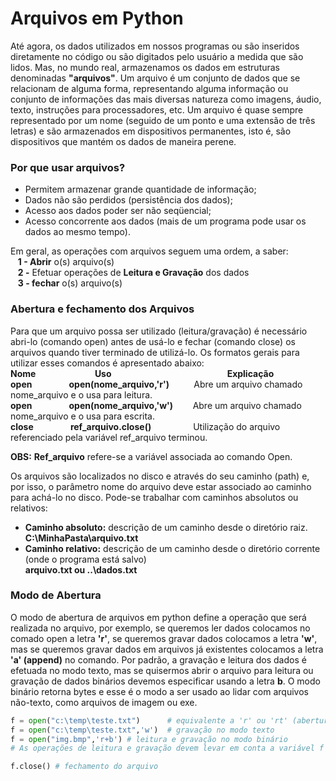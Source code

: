 # Arquivos em Python

Até agora, os dados utilizados em nossos programas ou são inseridos diretamente no código ou são digitados pelo usuário a medida que são lidos. 
Mas, no mundo real, armazenamos os dados em estruturas denominadas **"arquivos"**.  Um arquivo é um conjunto de dados que se relacionam de alguma forma, representando alguma informação ou conjunto de informações das mais diversas natureza como imagens, áudio, texto, instruções para processadores, etc.
Um arquivo é quase sempre representado por um nome (seguido de um ponto e uma extensão de três letras) e são armazenados em dispositivos permanentes, isto é, são dispositivos que mantém os dados de maneira perene.

### Por que usar arquivos?

+ Permitem armazenar grande quantidade de informação;
+ Dados não são perdidos (persistência dos dados);
+ Acesso aos dados poder ser não seqüencial;
+ Acesso concorrente aos dados (mais de um programa pode usar os dados ao mesmo tempo).

Em geral, as operações com arquivos seguem uma ordem, a saber:<br>
&nbsp;&nbsp;&nbsp;**1 - Abrir** o(s) arquivo(s) <br>
&nbsp;&nbsp;&nbsp;**2 -** Efetuar operações de **Leitura e Gravação** dos dados <br>
&nbsp;&nbsp;&nbsp;**3 - fechar** o(s) arquivo(s) <br>

### Abertura e fechamento dos Arquivos

Para que um arquivo possa ser utilizado (leitura/gravação) é necessário abri-lo (comando open) antes de usá-lo e fechar (comando close) os arquivos quando tiver terminado de utilizá-lo. 
Os formatos gerais para utilizar esses comandos é apresentado abaixo:<br>
**Nome**&nbsp;&nbsp;&nbsp;&nbsp;&nbsp;&nbsp;&nbsp;&nbsp;&nbsp;&nbsp;&nbsp;&nbsp;&nbsp;&nbsp;&nbsp;&nbsp;&nbsp;&nbsp;&nbsp;&nbsp;&nbsp;&nbsp;&nbsp;&nbsp;**Uso**&nbsp;&nbsp;&nbsp;&nbsp;&nbsp;&nbsp;&nbsp;&nbsp;&nbsp;&nbsp;&nbsp;&nbsp;&nbsp;&nbsp;&nbsp;&nbsp;&nbsp;&nbsp;&nbsp;&nbsp;&nbsp;&nbsp;&nbsp;&nbsp;&nbsp;&nbsp;&nbsp;&nbsp;&nbsp;&nbsp;&nbsp;&nbsp;&nbsp;&nbsp;&nbsp;&nbsp;&nbsp;&nbsp;&nbsp;&nbsp;&nbsp;&nbsp;&nbsp;&nbsp;&nbsp;&nbsp;&nbsp;**Explicação**<br>
**open**&nbsp;&nbsp;&nbsp;&nbsp;&nbsp;&nbsp;&nbsp;&nbsp;&nbsp;&nbsp;&nbsp;&nbsp;&nbsp;&nbsp;&nbsp;**open(nome_arquivo,'r')**&nbsp;&nbsp;&nbsp;&nbsp;&nbsp;&nbsp;&nbsp;&nbsp;&nbsp;&nbsp;Abre um arquivo chamado nome_arquivo e o usa para leitura.<br>
**open**&nbsp;&nbsp;&nbsp;&nbsp;&nbsp;&nbsp;&nbsp;&nbsp;&nbsp;&nbsp;&nbsp;&nbsp;&nbsp;&nbsp;&nbsp;**open(nome_arquivo,'w')**&nbsp;&nbsp;&nbsp;&nbsp;&nbsp;&nbsp;&nbsp;&nbsp;Abre um arquivo chamado nome_arquivo e o usa para escrita.<br>
**close**&nbsp;&nbsp;&nbsp;&nbsp;&nbsp;&nbsp;&nbsp;&nbsp;&nbsp;&nbsp;&nbsp;&nbsp;&nbsp;&nbsp;&nbsp;**ref_arquivo.close()**&nbsp;&nbsp;&nbsp;&nbsp;&nbsp;&nbsp;&nbsp;&nbsp;&nbsp;&nbsp;&nbsp;&nbsp;&nbsp;&nbsp;&nbsp;&nbsp;&nbsp;Utilização do arquivo referenciado pela variável ref_arquivo terminou.<br>

**OBS:** **Ref_arquivo** refere-se a variável associada ao comando Open.

 Os arquivos são localizados no disco e através do seu caminho (path) e, por isso, o parâmetro nome do arquivo deve estar associado ao caminho para achá-lo no disco. Pode-se trabalhar com caminhos absolutos ou relativos:
+ **Caminho absoluto:** descrição de um caminho desde o diretório raiz. <br>
                **C:\MinhaPasta\arquivo.txt** <br>
+ **Caminho relativo:** descrição de um caminho desde o diretório corrente (onde o programa está salvo) <br>
                   **arquivo.txt ou ..\dados.txt**<br>
                   
### Modo de Abertura
O modo de abertura de arquivos em python define a operação que será realizada no arquivo, por exemplo, se queremos ler dados colocamos no comado open a letra **'r'**, se queremos gravar dados colocamos a letra **'w'**, mas se queremos gravar dados em arquivos já existentes colocamos a letra **'a' (append)** no comando. Por padrão, a gravação e leitura dos dados é efetuada no modo texto, mas se quisermos abrir o arquivo para leitura ou gravação de dados binários devemos especificar usando a letra **b**. O modo binário retorna bytes e esse é o modo a ser usado ao lidar com arquivos não-texto, como arquivos de imagem ou exe.

``` python
f = open("c:\temp\teste.txt")      # equivalente a 'r' ou 'rt' (abertura de arquivo texto)
f = open("c:\temp\teste.txt",'w')  # gravação no modo texto
f = open("img.bmp",'r+b') # leitura e gravação no modo binário
# As operações de leitura e gravação devem levar em conta a variável f (ref_arquivo)

f.close() # fechamento do arquivo
```
